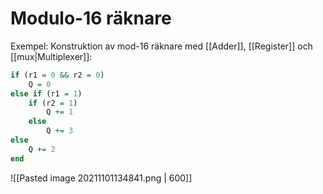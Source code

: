 # Modulo-16 räknare

Exempel: Konstruktion av mod-16 räknare med [[Adder]], [[Register]] och [[mux|Multiplexer]]: 

```VHDL
if (r1 = 0 && r2 = 0)
	Q = 0
else if (r1 = 1)
	if (r2 = 1)
		Q += 1
	else 
		Q += 3
else
	Q += 2
end
```


![[Pasted image 20211101134841.png | 600]]